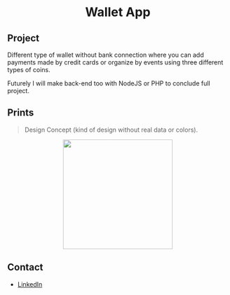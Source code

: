 <h1 align="center">Wallet App</h1>

## Project

Different type of wallet without bank connection where you can add payments made by credit cards or organize by events using three different types of coins.

Futurely I will make back-end too with NodeJS or PHP to conclude full project.

## Prints
>Design Concept (kind of design without real data or colors).
<p align="center">
<img width="250" src="https://i.pinimg.com/originals/8d/73/1f/8d731f745e724be785c63ab3ae907791.png">
</p>

## Contact

 - [LinkedIn](https://www.linkedin.com/in/fernando-moraes-48a26916a/)
